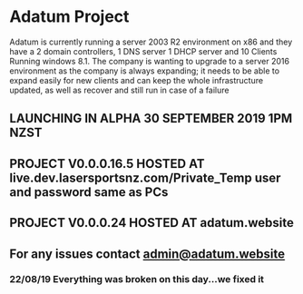# Adatum Project

Adatum is currently running a server 2003 R2 environment on x86 and they have a 2 domain controllers,
1 DNS server 1 DHCP server and 10 Clients Running windows 8.1.
The company is wanting to upgrade to a server 2016 environment as the company is always expanding;
it needs to be able to expand easily for new clients and can keep the whole infrastructure updated,
as well as recover and still run in case of a failure

## LAUNCHING IN ALPHA 30 SEPTEMBER 2019 1PM NZST

## PROJECT V0.0.0.16.5 HOSTED AT live.dev.lasersportsnz.com/Private_Temp user and password same as PCs

## PROJECT V0.0.0.24 HOSTED AT adatum.website

## For any issues contact admin@adatum.website

### 22/08/19 Everything was broken on this day...we fixed it

